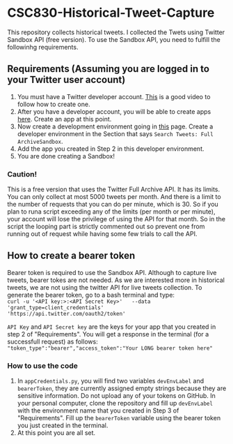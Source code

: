 # CSC830-Historical-Tweet-Capture

This repository collects historical tweets. I collected the Twets using Twitter Sandbox API (free version). To use the Sandbox API, you need to fulfill the followinhg requirements.

## Requirements (Assuming you are logged in to your Twitter user account)

  1. You must have a Twitter developer account. [This](https://www.youtube.com/watch?v=2o_qt9cXicM&t=26s) is a good video to follow how to create one.
  2. After you have a developer account, you will be able to create apps [here](https://developer.twitter.com/en/apps). Create an app at this point.
  3. Now create a development environment going in [this](https://developer.twitter.com/en/account/environments) page. Create a developer environment in the Section that says ```Search Tweets: Full ArchiveSandbox```.
  4. Add the app you created in Step 2 in this developer environment.
  5. You are done creating a Sandbox!

### Caution!
This is a free version that uses the Twitter Full Archive API. It has its limits. You can only collect at most 5000 tweets per month. And there is a limit to the number of requests that you can do per minute, which is 30. So if you plan to runa  script exceeding any of the limits (per month or per minute), your account will lose the privilege of using the API for that month. So in the script the looping part is strictly commented out so prevent one from running out of request while having some few trials to call the API.

## How to create a bearer token
Bearer token is required to use the Sandbox API. Although to capture live tweets, bearer tokes are not needed. As we are interested more in historical tweets, we are not using the twitter API for live tweets collection. To generate the bearer token, go to a bash terminal and type:
<br /> ```curl -u '<API key:>:<API Secret Key>'   --data 'grant_type=client_credentials'   'https://api.twitter.com/oauth2/token'```

```API Key``` and ```API Secret key``` are the keys for your app that you created in step 2 of "Requirements". You will get a response in the terminal (for a successfull request) as follows:
<br /> ```"token_type":"bearer","access_token":"Your LONG bearer token here"```

### How to use the code

  1. In ```appCredentials.py```, you will find two variables ```devEnvLabel``` and ```bearerToken```, they are currently assigned empty strings because they are sensitive information. Do not upload any of your tokens on GitHub. In your personal computer, clone the repository and fill up ```devEnvLabel``` with the environment name that you created in Step 3 of "Requirements". Fill up the ```bearerToken``` variable using the bearer token you just created in the terminal.
  2. At this point you are all set. 





